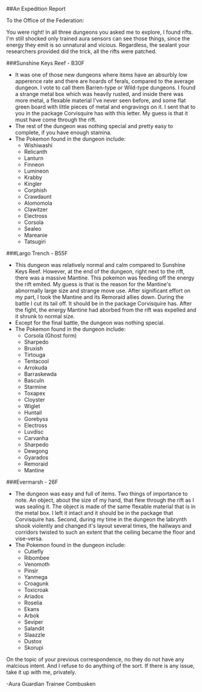 ##An Expedition Report

To the Office of the Federation:

You were right! In all three dungeons you asked me to explore, I found rifts. I'm still shocked only trained aura sensors can see those things, since the energy they emit is so unnatural and vicious. Regardless, the sealant your researchers provided did the trick, all the rifts were patched.

###Sunshine Keys Reef - B30F
* It was one of those new dungeons where items have an absurbly low apperence rate and there are hoards of ferals, compared to the average dungeon. I vote to call them Barren-type or Wild-type dungeons. I found a strange metal box which was heavily rusted, and inside there was more metal, a flexable material I've never seen before, and some flat green board with little pieces of metal and engravings on it. I sent that to you in the package Corvisquire has with this letter. My guess is that it must have come through the rift. 
* The rest of the dungeon was nothing special and pretty easy to complete, if you have enough stamina. 
* The Pokemon found in the dungeon include:
	* Wishiwashi
	* Relicanth
	* Lanturn
	* Finneon
	* Lumineon
	* Krabby
	* Kingler
	* Corphish
	* Crawdaunt
	* Alomomola
	* Clawitzer
	* Electross
	* Corsola
	* Sealeo
	* Mareanie
	* Tatsugiri

###Largo Trench - B55F
* This dungeon was relatively normal and calm compared to Sunshine Keys Reef. However, at the end of the dungeon, right next to the rift, there was a massive Mantine. This pokemon was feeding off the energy the rift emited. My guess is that is the reason for the Mantine's abnormally large size and strange move use. After significant effort on my part, I took the Mantine and its Remoraid allies down. During the battle I cut its tail off. It should be in the package Corvisquire has. After the fight, the energy Mantine had aborbed from the rift was expelled and it shrunk to normal size. 
* Except for the final battle, the dungeon was nothing special.
* The Pokemon found in the dungeon include:
	* Corsola (Ghost form)
	* Sharpedo
	* Bruxish
	* Tirtouga
	* Tentacool
	* Arrokuda
	* Barraskewda
	* Basculn
	* Starmine
	* Toxapex
	* Cloyster
	* Wiglet
	* Huntail
	* Gorebyss
	* Electross
	* Luvdisc
	* Carvanha
	* Sharpedo
	* Dewgong
	* Gyarados
	* Remoraid
	* Mantine

###Evermarsh - 26F
* The dungeon was easy and full of items. Two things of importance to note.  An object, about the size of my hand, that flew through the rift as I was sealing it. The object is made of the same flexable material that is in the metal box. I left it intact and it should be in the package that Corvisquire has. Second, during my time in the dungeon the labrynth shook violently and changed it's layout several times, the hallways and corridors twisted to such an extent that the ceiling became the floor and vise-versa.
* The Pokemon found in the dungeon include:
	* Cutiefly
	* Ribombee
	* Venomoth
	* Pinsir
	* Yanmega
	* Croagunk
	* Toxicroak
	* Ariados
	* Roselia
	* Ekans
	* Arbok
	* Seviper
	* Salandit
	* Slaazzle
	* Dustox
	* Skorupi

On the topic of your previous correspondence, no they do not have any malcious intent. And I refuse to do anything of the sort. If there is any issue, take it up with me, privately.


-Aura Guardian Trainee Combusken